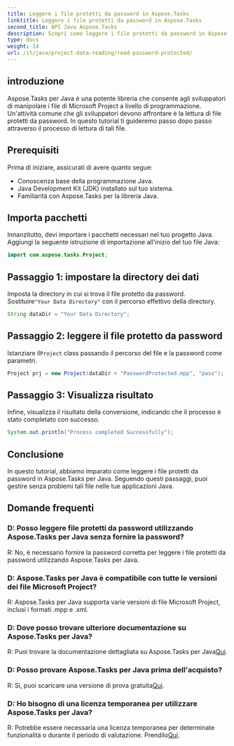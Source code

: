 ```yaml
---
title: Leggere i file protetti da password in Aspose.Tasks
linktitle: Leggere i file protetti da password in Aspose.Tasks
second_title: API Java Aspose.Tasks
description: Scopri come leggere i file protetti da password in Aspose.Tasks per Java senza sforzo con una guida passo passo in questo tutorial.
type: docs
weight: 14
url: /it/java/project-data-reading/read-password-protected/
---
```

## introduzione
Aspose.Tasks per Java è una potente libreria che consente agli sviluppatori di manipolare i file di Microsoft Project a livello di programmazione. Un'attività comune che gli sviluppatori devono affrontare è la lettura di file protetti da password. In questo tutorial ti guideremo passo dopo passo attraverso il processo di lettura di tali file.
## Prerequisiti
Prima di iniziare, assicurati di avere quanto segue:
- Conoscenza base della programmazione Java.
- Java Development Kit (JDK) installato sul tuo sistema.
- Familiarità con Aspose.Tasks per la libreria Java.

## Importa pacchetti
Innanzitutto, devi importare i pacchetti necessari nel tuo progetto Java. Aggiungi la seguente istruzione di importazione all'inizio del tuo file Java:
```java
import com.aspose.tasks.Project;
```
## Passaggio 1: impostare la directory dei dati
Imposta la directory in cui si trova il file protetto da password. Sostituire`"Your Data Directory"` con il percorso effettivo della directory.
```java
String dataDir = "Your Data Directory";
```
## Passaggio 2: leggere il file protetto da password
 Istanziare il`Project` class passando il percorso del file e la password come parametri.
```java
Project prj = new Project(dataDir + "PasswordProtected.mpp", "pass");
```
## Passaggio 3: Visualizza risultato
Infine, visualizza il risultato della conversione, indicando che il processo è stato completato con successo.
```java
System.out.println("Process completed Successfully");
```

## Conclusione
In questo tutorial, abbiamo imparato come leggere i file protetti da password in Aspose.Tasks per Java. Seguendo questi passaggi, puoi gestire senza problemi tali file nelle tue applicazioni Java.
## Domande frequenti
### D: Posso leggere file protetti da password utilizzando Aspose.Tasks per Java senza fornire la password?
R: No, è necessario fornire la password corretta per leggere i file protetti da password utilizzando Aspose.Tasks per Java.
### D: Aspose.Tasks per Java è compatibile con tutte le versioni dei file Microsoft Project?
R: Aspose.Tasks per Java supporta varie versioni di file Microsoft Project, inclusi i formati .mpp e .xml.
### D: Dove posso trovare ulteriore documentazione su Aspose.Tasks per Java?
R: Puoi trovare la documentazione dettagliata su Aspose.Tasks per Java[Qui](https://reference.aspose.com/tasks/java/).
### D: Posso provare Aspose.Tasks per Java prima dell'acquisto?
 R: Sì, puoi scaricare una versione di prova gratuita[Qui](https://releases.aspose.com/).
### D: Ho bisogno di una licenza temporanea per utilizzare Aspose.Tasks per Java?
 R: Potrebbe essere necessaria una licenza temporanea per determinate funzionalità o durante il periodo di valutazione. Prendilo[Qui](https://purchase.aspose.com/temporary-license/).